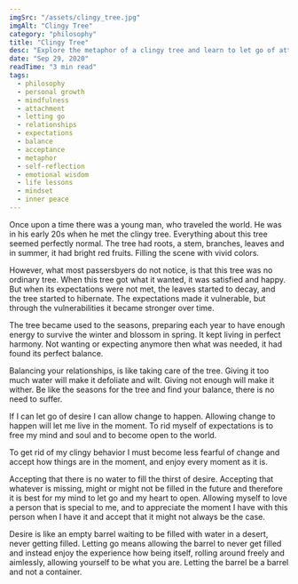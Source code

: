 ```yaml
---
imgSrc: "/assets/clingy_tree.jpg"
imgAlt: "Clingy Tree"
category: "philosophy"
title: "Clingy Tree"
desc: "Explore the metaphor of a clingy tree and learn to let go of attachments..."
date: "Sep 29, 2020"
readTime: "3 min read"
tags:
  - philosophy
  - personal growth
  - mindfulness
  - attachment
  - letting go
  - relationships
  - expectations
  - balance
  - acceptance
  - metaphor
  - self-reflection
  - emotional wisdom
  - life lessons
  - mindset
  - inner peace
---
```

Once upon a time there was a young man, who traveled the world. He was in his early 20s when he met the clingy tree. Everything about this tree seemed perfectly normal. The tree had roots, a stem, branches, leaves and in summer, it had bright red fruits. Filling the scene with vivid colors.

However, what most passersbyers do not notice, is that this tree was no ordinary tree. When this tree got what it wanted, it was satisfied and happy. But when its expectations were not met, the leaves started to decay, and the tree started to hibernate. The expectations made it vulnerable, but through the vulnerabilities it became stronger over time.

The tree became used to the seasons, preparing each year to have enough energy to survive the winter and blossom in spring. It kept living in perfect harmony. Not wanting or expecting anymore then what was needed, it had found its perfect balance.

Balancing your relationships, is like taking care of the tree. Giving it too much water will make it defoliate and wilt. Giving not enough will make it wither. Be like the seasons for the tree and find your balance, there is no need to suffer.

If I can let go of desire I can allow change to happen. Allowing change to happen will let me live in the moment. To rid myself of expectations is to free my mind and soul and to become open to the world.

To get rid of my clingy behavior I must become less fearful of change and accept how things are in the moment, and enjoy every moment as it is.

Accepting that there is no water to fill the thirst of desire. Accepting that whatever is missing, might or might not be filled in the future and therefore it is best for my mind to let go and my heart to open. Allowing myself to love a person that is special to me, and to appreciate the moment I have with this person when I have it and accept that it might not always be the case.

Desire is like an empty barrel waiting to be filled with water in a desert, never getting filled. Letting go means allowing the barrel to never get filled and instead enjoy the experience how being itself, rolling around freely and aimlessly, allowing yourself to be what you are. Letting the barrel be a barrel and not a container.

